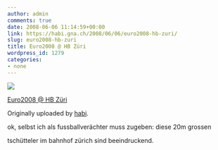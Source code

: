 ```yaml
---
author: admin
comments: true
date: 2008-06-06 11:14:59+00:00
link: https://habi.gna.ch/2008/06/06/euro2008-hb-zuri/
slug: euro2008-hb-zuri
title: Euro2008 @ HB Züri
wordpress_id: 1279
categories:
- none
---
```



 [![](http://farm4.static.flickr.com/3069/2555206779_48e4ea9c0b_m.jpg)](http://www.flickr.com/photos/habi/2555206779/)
   

 
  [Euro2008 @ HB Züri](http://www.flickr.com/photos/habi/2555206779/)
    

  Originally uploaded by [habi](http://www.flickr.com/people/habi/).
 



ok, selbst ich als fussballverächter muss zugeben: diese 20m grossen  

tschütteler im bahnhof zürich sind beeindruckend.
  


